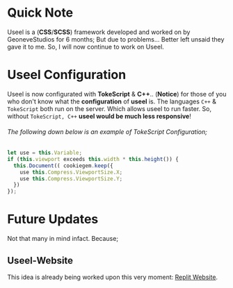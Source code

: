 # Quick Note
Useel is a (**CSS**/**SCSS**) framework developed and worked on by GeoneveStudios for 6 months; But due to problems... Better left unsaid they gave it to me. So, I will now continue to work on Useel.

# Useel Configuration
Useel is now configurated with **TokeScript** & **C++**.. (**Notice**) for those of you who don't know what the **configuration** of **useel** is. The languages `C++` & `TokeScript` both run on the server. Which allows useel to run faster. So, without `TokeScript, C++` **useel would be much less responsive**!

###### The following down below is an example of TokeScript Configuration;
```ts
let use = this.Variable;
if (this.viewport exceeds this.width * this.height()) {
  this.Document(( cookiegem.keep({
    use this.Compress.ViewportSize.X;
    use this.Compress.ViewportSize.Y;
  })
});
```

# Future Updates
Not that many in mind infact. Because;

## Useel-Website
This idea is already being worked upon this very moment: [Replit Website](https://useel.spacies.repl.co).
